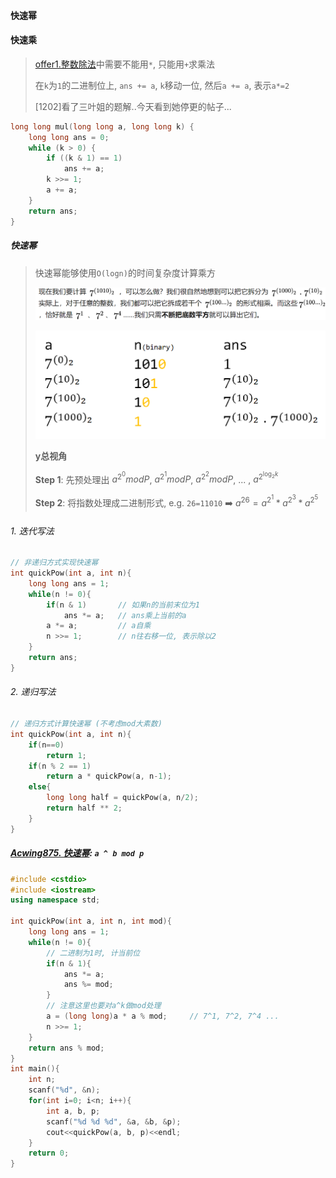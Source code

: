 #### 快速幂

#### 快速乘
> [offer1.整数除法](/剑指offer/1.%20整数除法.md)中需要不能用`*`, 只能用`+`求乘法
> 
> 在`k`为`1`的二进制位上, `ans += a`, `k`移动一位, 然后`a += a`, 表示`a*=2`
> 
> [1202]看了三叶姐的题解..今天看到她停更的帖子...

```CPP
long long mul(long long a, long long k) {
    long long ans = 0;
    while (k > 0) {
        if ((k & 1) == 1)
            ans += a;
        k >>= 1;
        a += a;
    }
    return ans;
}
```

##### 快速幂
> 快速幂能够使用`O(logn)`的时间复杂度计算乘方
> 
> ![快速幂](/appendix/acwing-%E5%BF%AB%E9%80%9F%E5%B9%82.png)
> 
> ![快速幂](/appendix/acwing-%E5%BF%AB%E9%80%9F%E5%B9%822.png)
> 
> **y总视角**
> 
> **Step 1**: 先预处理出 $a^{2^0} mod P$, $a^{2^1} mod P$, $a^{2^2} mod P$, ... , $a^{2^{\log_2k}}$
> 
> **Step 2**: 将指数处理成二进制形式, e.g. `26=11010` ➡️ $a^{26} = a^{2^1} * a^{2^3} * a^{2^5}$

###### 1. 迭代写法
```CPP
// 非递归方式实现快速幂
int quickPow(int a, int n){
    long long ans = 1;
    while(n != 0){
        if(n & 1)       // 如果n的当前末位为1
            ans *= a;   // ans乘上当前的a
        a *= a;         // a自乘
        n >>= 1;        // n往右移一位, 表示除以2
    }
    return ans;
}
```

###### 2. 递归写法
```CPP
// 递归方式计算快速幂 (不考虑mod大素数)
int quickPow(int a, int n){
    if(n==0)
        return 1;
    if(n % 2 == 1)
        return a * quickPow(a, n-1);
    else{
        long long half = quickPow(a, n/2);
        return half ** 2;
    }
}
```


##### [Acwing875. 快速幂](/acwing/Section%204/4_%E5%BF%AB%E9%80%9F%E5%B9%82.cpp): `a ^ b mod p`

```CPP
#include <cstdio>
#include <iostream>
using namespace std;

int quickPow(int a, int n, int mod){
    long long ans = 1;
    while(n != 0){
        // 二进制为1时, 计当前位
        if(n & 1){
            ans *= a;
            ans %= mod;
        }
        // 注意这里也要对a^k做mod处理
        a = (long long)a * a % mod;     // 7^1, 7^2, 7^4 ...
        n >>= 1;
    }
    return ans % mod;
}
int main(){
    int n;
    scanf("%d", &n);
    for(int i=0; i<n; i++){
        int a, b, p;
        scanf("%d %d %d", &a, &b, &p);
        cout<<quickPow(a, b, p)<<endl;
    }
    return 0;
}
```
